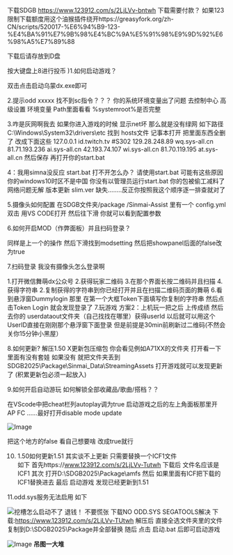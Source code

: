 下载SDGB  https://www.123912.com/s/2LjLVv-bntwh
下载需要付款？
如果123限制下载额度用这个油猴插件绕开https://greasyfork.org/zh-CN/scripts/520017-%E6%94%B9-123-%E4%BA%91%E7%9B%98%E4%BC%9A%E5%91%98%E9%9D%92%E6%98%A5%E7%89%88 


下载后请存放到D盘
 
 按大键盘上8进行投币
)1.如何启动游戏？

双击点击启动乌蒙dx.exe即可

2.提示odd xxxxx 找不到sc指令？？？ 
你的系统环境变量出了问题 去控制中心 高级设置 环境变量 Path里面看看 %systemroot%是否完整

3.咋是灰网啊我去
如果你进入游戏的时候 显示net坏 那么就是没有绿网
如下路径C:\Windows\System32\drivers\etc
找到 hosts文件 记事本打开 把里面东西全删了 改成下面这些
127.0.0.1 id.twitch.tv #S302
129.28.248.89 wq.sys-all.cn
81.71.193.236 ai.sys-all.cn
42.193.74.107 wi.sys-all.cn
81.70.119.195 at.sys-all.cn
然后保存 再打开你的start.bat

4：我用simna没反应 start.bat 打不开怎么办？
请使用start.bat
可能有这些原因 你的windows10时区不是中国 你没有以管理员运行start.bat 你的包被偷工减料了
网络问题无解 版本更新 slim.ver 缺失........反正你按照我这个顺序逐一排查就对了


5.摄像头如何配置
在SDGB文件夹/package /Sinmai-Assist  里有一个
config.yml
双击  用VS CODE打开  然后往下滑 你就可以看到配置参数

6.如何开启MOD（作弊面板）并且扫码登录？

同样是上一个的操作 然后下滑找到modsetting 然后把showpanel后面的false改为true

7.扫码登录 我没有摄像头怎么登录啊

1.打开微信舞萌dx公众号 2.获得玩家二维码 3.在那个界面长按二维码并且扫描 4.获得字符串
2.复制获得的字符串到你已经打开并且在扫描二维码页面的舞萌 6.看到悬浮窗Dummylogin 那里 在第一个大框Token下面填写你复制的字符串 然后点击Token Login 就会发现登录了 7.玩游戏
方案2：上机玩一把之后 上传成绩 然后去你的 userdataout文件夹（自己找找在哪里）获得userId
以后就可以用这个UserID直接在刚刚那个悬浮窗下面登录 但是前提是30min前刷新过二维码(不然会关你15分钟小黑屋）


8.如何更新?
解压1.50 X更新包压缩包 你会看见例如A71XX的文件夹 打开看一下里面有没有套娃 如果没有  就把文件夹丢到SDGB2025\Package\Sinmai_Data\StreamingAssets 打开游戏就可以发现更新了 (积累更新包必须一起放入)

9.如何开启自动游玩 如何解锁全部收藏品/歌曲/搭档？？

在VScode中把cheat栏列autoplay调为true
启动游戏之后的左上角面板那里开 AP FC ......最好打开disable mode update

![Image](https://github.com/user-attachments/assets/7b4860d6-6bc3-4e21-be2a-a48dab131254)

把这个地方的false  看自己想要啥 改成true就行

10. 1.50如何更新1.51
其实谈不上更新 只需要替换一个ICF1文件  
如下
首先https://www.123912.com/s/2LjLVv-Tutwh 下载后 文件名应该是 ICF1
其次 打开D:\SDGB2025\Package\amfs
然后 如果里面有ICF把下载的ICF1替换进去
最后 启动游戏 发现已经更新到1.51


11.odd.sys服务无法启用 如下

![挖槽怎么启动不了 退钱！](https://github.com/user-attachments/assets/aebf1508-617e-402f-ad31-39904db7c65b)
 不要慌张 下载NO ODD.SYS SEGATOOLS解决 
下载:https://www.123912.com/s/2LjLVv-TUtwh
解压后 直接全选文件夹里的文件 复制到D:\SDGB2025\Package并全部替换
随后 点击 启动.bat 后即可启动游戏


![Image](https://github.com/user-attachments/assets/424e634d-8122-4ea4-8d37-a49aa314c034)
**吊图一大堆**






